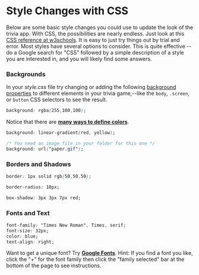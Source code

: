 # Style Changes with CSS

Below are some basic style changes you could use to update the look of the trivia app. With CSS, the possibilities are nearly endless. Just look at this [CSS reference at w3schools](https://www.w3schools.com/cssref/default.asp). It is easy to just try things out by trial and error. Most styles have several options to consider. This is quite effective -- do a Google search for "CSS" followed by a simple description of a style you are interested in, and you will likely find some answers.

### Backgrounds

In your _style.css_ file try changing or adding the following [background properties](https://www.w3schools.com/cssref/css3_pr_background.asp) to different elements in your trivia game,--like the  `body`, `.screen`, or `button` CSS selectors to see the result.

```css
background: rgba(255,100,100);
```

Notice that there are [**many ways to define colors**](https://www.w3schools.com/css/css_colors.asp).

```css
background: linear-gradient(red, yellow);
```

```css
/* You need an image file in your folder for this one */
background: url("paper.gif");
```

### Borders and Shadows

```css
border: 1px solid rgb(50,50,50);
```

```css
border-radius: 10px;
```

```css
box-shadow: 3px 3px 7px red;
```

### Fonts and Text

```css
font-family: "Times New Roman", Times, serif;
font-size: 32px;
color: blue;
text-align: right;
```

Want to get a unique font? Try [**Google Fonts**](https://fonts.google.com/). Hint: If you find a font you like, click the "+" for the font family then click the "family selected" bar at the bottom of the page to see instructions.

